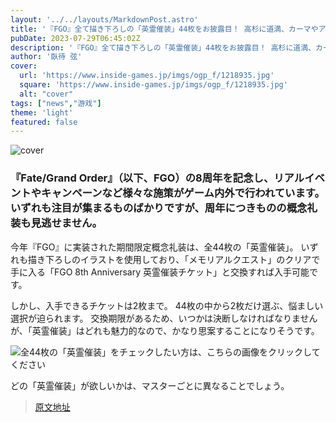 ```yaml
---
layout: '../../layouts/MarkdownPost.astro'
title: '『FGO』全て描き下ろしの「英霊催装」44枚をお披露目！ 高杉に道満、カーマやアビー……あなたが選ぶ2枚を大募集！【アンケート】'
pubDate: 2023-07-29T06:45:02Z
description: '『FGO』全て描き下ろしの「英霊催装」44枚をお披露目！ 高杉に道満、カーマやアビー……あなたが選ぶ2枚を大募集！【アンケート】'
author: '臥待 弦'
cover:
  url: 'https://www.inside-games.jp/imgs/ogp_f/1218935.jpg'
  square: 'https://www.inside-games.jp/imgs/ogp_f/1218935.jpg'
  alt: "cover"
tags: ["news","游戏"]
theme: 'light'
featured: false
---
```


![cover](https://www.inside-games.jp/imgs/ogp_f/1218935.jpg)

### 『Fate/Grand Order』（以下、FGO）の8周年を記念し、リアルイベントやキャンペーンなど様々な施策がゲーム内外で行われています。 いずれも注目が集まるものばかりですが、周年につきものの概念礼装も見逃せません。

今年『FGO』に実装された期間限定概念礼装は、全44枚の「英霊催装」。 いずれも描き下ろしのイラストを使用しており、「メモリアルクエスト」のクリアで手に入る「FGO 8th Anniversary 英霊催装チケット」と交換すれば入手可能です。

しかし、入手できるチケットは2枚まで。 44枚の中から2枚だけ選ぶ、悩ましい選択が迫られます。 交換期限があるため、いつかは決断しなければなりませんが、「英霊催装」はどれも魅力的なので、かなり思案することになりそうです。

![全44枚の「英霊催装」をチェックしたい方は、こちらの画像をクリックしてください](https://www.inside-games.jp/imgs/zoom/1218891.jpg)

どの「英霊催装」が欲しいかは、マスターごとに異なることでしょう。

>[原文地址](https://www.inside-games.jp/article/2023/07/29/147505.html)  